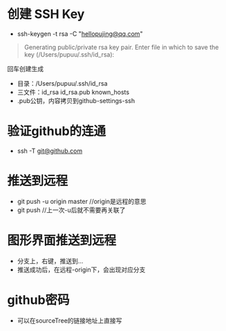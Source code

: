 # 创建 SSH Key
- ssh-keygen -t rsa -C "hellopujing@qq.com"

> Generating public/private rsa key pair.
Enter file in which to save the key (/Users/pupuu/.ssh/id_rsa): 

回车创建生成

- 目录：/Users/pupuu/.ssh/id_rsa
- 三文件：id_rsa id_rsa.pub known_hosts
- .pub公钥，内容拷贝到github-settings-ssh

# 验证github的连通
- ssh -T git@github.com

# 推送到远程
- git push -u origin master //origin是远程的意思
- git push //上一次-u后就不需要再关联了

# 图形界面推送到远程
- 分支上，右键，推送到...
- 推送成功后，在远程-origin下，会出现对应分支 


# github密码
- 可以在sourceTree的链接地址上直接写

